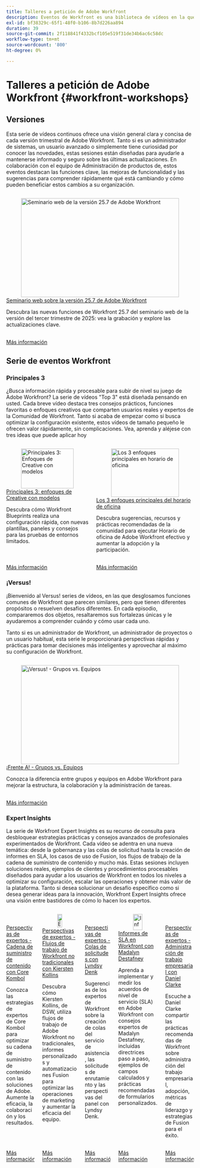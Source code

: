 ```yaml
---
title: Talleres a petición de Adobe Workfront
description: Eventos de Workfront es una biblioteca de vídeos en la que expertos y compañeros han compartido sus ideas y pensamientos sobre cómo utilizar Workfront para mejorar el trabajo que se realiza para sus organizaciones.
exl-id: bf38329c-65f1-48f0-b106-8b7d226aa894
duration: 39
source-git-commit: 2f118841f4332bcf105e519f31de34b6ac6c58dc
workflow-type: tm+mt
source-wordcount: '800'
ht-degree: 0%

---
```


# Talleres a petición de Adobe Workfront {#workfront-workshops}

## Versiones

Esta serie de vídeos continuos ofrece una visión general clara y concisa de cada versión trimestral de Adobe Workfront. Tanto si es un administrador de sistemas, un usuario avanzado o simplemente tiene curiosidad por conocer las novedades, estas sesiones están diseñadas para ayudarle a mantenerse informado y seguro sobre las últimas actualizaciones. En colaboración con el equipo de Administración de productos de, estos eventos destacan las funciones clave, las mejoras de funcionalidad y las sugerencias para comprender rápidamente qué está cambiando y cómo pueden beneficiar estos cambios a su organización.

<!-- CARDS

* releases/25-7-release-webinar.md

-->
<!-- START CARDS HTML - DO NOT MODIFY BY HAND -->
<div class="columns">
    <div class="column is-half-tablet is-half-desktop is-one-third-widescreen" aria-label="Adobe Workfront 25.7 release webinar">
        <div class="card" style="height: 100%; display: flex; flex-direction: column; height: 100%;">
            <div class="card-image">
                <figure class="image x-is-16by9">
                    <a href="releases/25-7-release-webinar.md" title="Seminario web de la versión 25.7 de Adobe Workfront" target="_blank" rel="referrer">
                        <img class="is-bordered-r-small" src="https://video.tv.adobe.com/v/3464843/?format=jpeg&nocache=1755644848870" alt="Seminario web de la versión 25.7 de Adobe Workfront"
                             style="width: 100%; aspect-ratio: 16 / 9; object-fit: cover; overflow: hidden; display: block; margin: auto;">
                    </a>
                </figure>
            </div>
            <div class="card-content is-padded-small" style="display: flex; flex-direction: column; flex-grow: 1; justify-content: space-between;">
                <div class="top-card-content">
                    <p class="headline is-size-6 has-text-weight-bold">
                        <a href="releases/25-7-release-webinar.md" target="_blank" rel="referrer" title="Seminario web de la versión 25.7 de Adobe Workfront">Seminario web sobre la versión 25.7 de Adobe Workfront</a>
                    </p>
                    <p class="is-size-6">Descubra las nuevas funciones de Workfront 25.7 del seminario web de la versión del tercer trimestre de 2025: vea la grabación y explore las actualizaciones clave.</p>
                </div>
                <a href="releases/25-7-release-webinar.md" target="_blank" rel="referrer" class="spectrum-Button spectrum-Button--outline spectrum-Button--primary spectrum-Button--sizeM" style="align-self: flex-start; margin-top: 1rem;">
                    <span class="spectrum-Button-label has-no-wrap has-text-weight-bold">Más información</span>
                </a>
            </div>
        </div>
    </div>
</div>
<!-- END CARDS HTML - DO NOT MODIFY BY HAND -->

<!--
## Featured Events

Explore the latest from your Adobe Workfront community through our curated selection of featured events. Each month, we host free live sessions covering a variety of topics to help you get the most out of Workfront. Missed a live event? No problem! Catch up with on-demand recordings that showcase customer stories, proven best practices, and valuable lessons learned. Want to connect in real time? Join upcoming live events to ask questions, share insights, and collaborate with peers. Visit the Experience League Events page regularly to see what’s coming up next!
-->

## Serie de eventos Workfront

### Principales 3

¿Busca información rápida y procesable para subir de nivel su juego de Adobe Workfront? La serie de vídeos &quot;Top 3&quot; está diseñada pensando en usted. Cada breve vídeo destaca tres consejos prácticos, funciones favoritas o enfoques creativos que comparten usuarios reales y expertos de la Comunidad de Workfront. Tanto si acaba de empezar como si busca optimizar la configuración existente, estos vídeos de tamaño pequeño le ofrecen valor rápidamente, sin complicaciones. Vea, aprenda y aléjese con tres ideas que puede aplicar hoy

<!-- CARDS

* top3/blueprints.md
* top3/office-hours.md

-->
<!-- START CARDS HTML - DO NOT MODIFY BY HAND -->
<div class="columns">
    <div class="column is-half-tablet is-half-desktop is-one-third-widescreen" aria-label="Top 3 – Creative Approaches with Blueprints">
        <div class="card" style="height: 100%; display: flex; flex-direction: column; height: 100%;">
            <div class="card-image">
                <figure class="image x-is-16by9">
                    <a href="top3/blueprints.md" title="Principales 3: Enfoques de Creative con modelos" target="_blank" rel="referrer">
                        <img class="is-bordered-r-small" src="https://video.tv.adobe.com/v/3465271/?format=jpeg&nocache=1755644849276" alt="Principales 3: Enfoques de Creative con modelos"
                             style="width: 100%; aspect-ratio: 16 / 9; object-fit: cover; overflow: hidden; display: block; margin: auto;">
                    </a>
                </figure>
            </div>
            <div class="card-content is-padded-small" style="display: flex; flex-direction: column; flex-grow: 1; justify-content: space-between;">
                <div class="top-card-content">
                    <p class="headline is-size-6 has-text-weight-bold">
                        <a href="top3/blueprints.md" target="_blank" rel="referrer" title="Principales 3: Enfoques de Creative con modelos">Principales 3: enfoques de Creative con modelos</a>
                    </p>
                    <p class="is-size-6">Descubra cómo Workfront Blueprints realiza una configuración rápida, con nuevas plantillas, paneles y consejos para las pruebas de entornos limitados.</p>
                </div>
                <a href="top3/blueprints.md" target="_blank" rel="referrer" class="spectrum-Button spectrum-Button--outline spectrum-Button--primary spectrum-Button--sizeM" style="align-self: flex-start; margin-top: 1rem;">
                    <span class="spectrum-Button-label has-no-wrap has-text-weight-bold">Más información</span>
                </a>
            </div>
        </div>
    </div>
    <div class="column is-half-tablet is-half-desktop is-one-third-widescreen" aria-label="Top 3 Approaches to Office Hours">
        <div class="card" style="height: 100%; display: flex; flex-direction: column; height: 100%;">
            <div class="card-image">
                <figure class="image x-is-16by9">
                    <a href="top3/office-hours.md" title="Los 3 enfoques principales en horario de oficina" target="_blank" rel="referrer">
                        <img class="is-bordered-r-small" src="https://video.tv.adobe.com/v/3470053/?format=jpeg&nocache=1755644849259" alt="Los 3 enfoques principales en horario de oficina"
                             style="width: 100%; aspect-ratio: 16 / 9; object-fit: cover; overflow: hidden; display: block; margin: auto;">
                    </a>
                </figure>
            </div>
            <div class="card-content is-padded-small" style="display: flex; flex-direction: column; flex-grow: 1; justify-content: space-between;">
                <div class="top-card-content">
                    <p class="headline is-size-6 has-text-weight-bold">
                        <a href="top3/office-hours.md" target="_blank" rel="referrer" title="Los 3 enfoques principales en horario de oficina">Los 3 enfoques principales del horario de oficina</a>
                    </p>
                    <p class="is-size-6">Descubra sugerencias, recursos y prácticas recomendadas de la comunidad para ejecutar Horario de oficina de Adobe Workfront efectivo y aumentar la adopción y la participación.</p>
                </div>
                <a href="top3/office-hours.md" target="_blank" rel="referrer" class="spectrum-Button spectrum-Button--outline spectrum-Button--primary spectrum-Button--sizeM" style="align-self: flex-start; margin-top: 1rem;">
                    <span class="spectrum-Button-label has-no-wrap has-text-weight-bold">Más información</span>
                </a>
            </div>
        </div>
    </div>
</div>
<!-- END CARDS HTML - DO NOT MODIFY BY HAND -->

### ¡Versus!

¡Bienvenido al Versus! series de vídeos, en las que desglosamos funciones comunes de Workfront que parecen similares, pero que tienen diferentes propósitos o resuelven desafíos diferentes. En cada episodio, compararemos dos objetos, resaltaremos sus fortalezas únicas y le ayudaremos a comprender cuándo y cómo usar cada uno.

Tanto si es un administrador de Workfront, un administrador de proyectos o un usuario habitual, esta serie le proporcionará perspectivas rápidas y prácticas para tomar decisiones más inteligentes y aprovechar al máximo su configuración de Workfront.

<!-- CARDS

* versus/groups-vs-teams.md

-->
<!-- START CARDS HTML - DO NOT MODIFY BY HAND -->
<div class="columns">
    <div class="column is-half-tablet is-half-desktop is-one-third-widescreen" aria-label="Versus! – Groups vs. Teams">
        <div class="card" style="height: 100%; display: flex; flex-direction: column; height: 100%;">
            <div class="card-image">
                <figure class="image x-is-16by9">
                    <a href="versus/groups-vs-teams.md" title="¡Versus! - Grupos vs. Equipos" target="_blank" rel="referrer">
                        <img class="is-bordered-r-small" src="https://video.tv.adobe.com/v/3465273/?format=jpeg&nocache=1755644849574" alt="¡Versus! - Grupos vs. Equipos"
                             style="width: 100%; aspect-ratio: 16 / 9; object-fit: cover; overflow: hidden; display: block; margin: auto;">
                    </a>
                </figure>
            </div>
            <div class="card-content is-padded-small" style="display: flex; flex-direction: column; flex-grow: 1; justify-content: space-between;">
                <div class="top-card-content">
                    <p class="headline is-size-6 has-text-weight-bold">
                        <a href="versus/groups-vs-teams.md" target="_blank" rel="referrer" title="¡Versus! - Grupos vs. Equipos">¡Frente A! - Grupos vs. Equipos</a>
                    </p>
                    <p class="is-size-6">Conozca la diferencia entre grupos y equipos en Adobe Workfront para mejorar la estructura, la colaboración y la administración de tareas.</p>
                </div>
                <a href="versus/groups-vs-teams.md" target="_blank" rel="referrer" class="spectrum-Button spectrum-Button--outline spectrum-Button--primary spectrum-Button--sizeM" style="align-self: flex-start; margin-top: 1rem;">
                    <span class="spectrum-Button-label has-no-wrap has-text-weight-bold">Más información</span>
                </a>
            </div>
        </div>
    </div>
</div>
<!-- END CARDS HTML - DO NOT MODIFY BY HAND -->

### Expert Insights

La serie de Workfront Expert Insights es su recurso de consulta para desbloquear estrategias prácticas y consejos avanzados de profesionales experimentados de Workfront. Cada vídeo se adentra en una nueva temática: desde la gobernanza y las colas de solicitud hasta la creación de informes en SLA, los casos de uso de Fusion, los flujos de trabajo de la cadena de suministro de contenido y mucho más.
Estas sesiones incluyen soluciones reales, ejemplos de clientes y procedimientos procesables diseñados para ayudar a los usuarios de Workfront en todos los niveles a optimizar su configuración, escalar las operaciones y obtener más valor de la plataforma. Tanto si desea solucionar un desafío específico como si desea generar ideas para la innovación, Workfront Expert Insights ofrece una visión entre bastidores de cómo lo hacen los expertos.

<!-- CARDS 

* expert-insights/content-supply-chain.md
* expert-insights/non-traditional-workfront-workflows.md
* expert-insights/request-queues.md
* expert-insights/sla-reporting.md
* expert-insights/enterprise-work-management.md

-->
<!-- START CARDS HTML - DO NOT MODIFY BY HAND -->
<div class="columns">
    <div class="column is-half-tablet is-half-desktop is-one-third-widescreen" aria-label="Expert Insights – Content Supply Chain with Corre Kombol">
        <div class="card" style="height: 100%; display: flex; flex-direction: column; height: 100%;">
            <div class="card-image">
                <figure class="image x-is-16by9">
                    <a href="expert-insights/content-supply-chain.md" title="Expert Insights - Cadena de suministro de contenido con Corre Kombol" target="_blank" rel="referrer">
                        <img class="is-bordered-r-small" src="https://video.tv.adobe.com/v/3469899/?format=jpeg&nocache=1755644850018" alt="Expert Insights - Cadena de suministro de contenido con Corre Kombol"
                             style="width: 100%; aspect-ratio: 16 / 9; object-fit: cover; overflow: hidden; display: block; margin: auto;">
                    </a>
                </figure>
            </div>
            <div class="card-content is-padded-small" style="display: flex; flex-direction: column; flex-grow: 1; justify-content: space-between;">
                <div class="top-card-content">
                    <p class="headline is-size-6 has-text-weight-bold">
                        <a href="expert-insights/content-supply-chain.md" target="_blank" rel="referrer" title="Expert Insights - Cadena de suministro de contenido con Corre Kombol">Perspectivas de expertos - Cadena de suministro de contenido con Core Kombol</a>
                    </p>
                    <p class="is-size-6">Conozca las estrategias de expertos de Core Kombol para optimizar su cadena de suministro de contenido con las soluciones de Adobe. Aumente la eficacia, la colaboración y los resultados.</p>
                </div>
                <a href="expert-insights/content-supply-chain.md" target="_blank" rel="referrer" class="spectrum-Button spectrum-Button--outline spectrum-Button--primary spectrum-Button--sizeM" style="align-self: flex-start; margin-top: 1rem;">
                    <span class="spectrum-Button-label has-no-wrap has-text-weight-bold">Más información</span>
                </a>
            </div>
        </div>
    </div>
    <div class="column is-half-tablet is-half-desktop is-one-third-widescreen" aria-label="Expert Insights - Non-Traditional Workfront Workflows with Kiersten Kollins">
        <div class="card" style="height: 100%; display: flex; flex-direction: column; height: 100%;">
            <div class="card-image">
                <figure class="image x-is-16by9">
                    <a href="expert-insights/non-traditional-workfront-workflows.md" title="Expert Insights: Flujos de trabajo de Workfront no tradicionales con Kiersten Kollins" target="_blank" rel="referrer">
                        <img class="is-bordered-r-small" src="https://video.tv.adobe.com/v/3469900/?format=jpeg&nocache=1755644850008" alt="Expert Insights: Flujos de trabajo de Workfront no tradicionales con Kiersten Kollins"
                             style="width: 100%; aspect-ratio: 16 / 9; object-fit: cover; overflow: hidden; display: block; margin: auto;">
                    </a>
                </figure>
            </div>
            <div class="card-content is-padded-small" style="display: flex; flex-direction: column; flex-grow: 1; justify-content: space-between;">
                <div class="top-card-content">
                    <p class="headline is-size-6 has-text-weight-bold">
                        <a href="expert-insights/non-traditional-workfront-workflows.md" target="_blank" rel="referrer" title="Expert Insights: Flujos de trabajo de Workfront no tradicionales con Kiersten Kollins">Perspectivas de expertos - Flujos de trabajo de Workfront no tradicionales con Kiersten Kollins</a>
                    </p>
                    <p class="is-size-6">Descubra cómo Kiersten Kollins, de DSW, utiliza flujos de trabajo de Adobe Workfront no tradicionales, informes personalizados y automatizaciones Fusion para optimizar las operaciones de marketing y aumentar la eficacia del equipo.</p>
                </div>
                <a href="expert-insights/non-traditional-workfront-workflows.md" target="_blank" rel="referrer" class="spectrum-Button spectrum-Button--outline spectrum-Button--primary spectrum-Button--sizeM" style="align-self: flex-start; margin-top: 1rem;">
                    <span class="spectrum-Button-label has-no-wrap has-text-weight-bold">Más información</span>
                </a>
            </div>
        </div>
    </div>
    <div class="column is-half-tablet is-half-desktop is-one-third-widescreen" aria-label="Expert Insights - Request Queues with Lyndsy Denk">
        <div class="card" style="height: 100%; display: flex; flex-direction: column; height: 100%;">
            <div class="card-image">
                <figure class="image x-is-16by9">
                    <a href="expert-insights/request-queues.md" title="Expert Insights - Colas de solicitudes con Lyndsy Denk" target="_blank" rel="referrer">
                        <img class="is-bordered-r-small" src="https://video.tv.adobe.com/v/3465272/?format=jpeg&nocache=1755644850056" alt="Expert Insights - Colas de solicitudes con Lyndsy Denk"
                             style="width: 100%; aspect-ratio: 16 / 9; object-fit: cover; overflow: hidden; display: block; margin: auto;">
                    </a>
                </figure>
            </div>
            <div class="card-content is-padded-small" style="display: flex; flex-direction: column; flex-grow: 1; justify-content: space-between;">
                <div class="top-card-content">
                    <p class="headline is-size-6 has-text-weight-bold">
                        <a href="expert-insights/request-queues.md" target="_blank" rel="referrer" title="Expert Insights - Colas de solicitudes con Lyndsy Denk">Perspectivas de expertos - Colas de solicitudes con Lyndsy Denk</a>
                    </p>
                    <p class="is-size-6">Sugerencias de los expertos de Workfront sobre la creación de colas del servicio de asistencia, las solicitudes de enrutamiento y las perspectivas del panel con Lyndsy Denk.</p>
                </div>
                <a href="expert-insights/request-queues.md" target="_blank" rel="referrer" class="spectrum-Button spectrum-Button--outline spectrum-Button--primary spectrum-Button--sizeM" style="align-self: flex-start; margin-top: 1rem;">
                    <span class="spectrum-Button-label has-no-wrap has-text-weight-bold">Más información</span>
                </a>
            </div>
        </div>
    </div>
    <div class="column is-half-tablet is-half-desktop is-one-third-widescreen" aria-label="SLA Reporting in Workfront with Madalyn Destafney">
        <div class="card" style="height: 100%; display: flex; flex-direction: column; height: 100%;">
            <div class="card-image">
                <figure class="image x-is-16by9">
                    <a href="expert-insights/sla-reporting.md" title="Informes de SLA en Workfront con Madalyn Destafney" target="_blank" rel="referrer">
                        <img class="is-bordered-r-small" src="https://video.tv.adobe.com/v/3469901/?format=jpeg&nocache=1755644850045" alt="Informes de SLA en Workfront con Madalyn Destafney"
                             style="width: 100%; aspect-ratio: 16 / 9; object-fit: cover; overflow: hidden; display: block; margin: auto;">
                    </a>
                </figure>
            </div>
            <div class="card-content is-padded-small" style="display: flex; flex-direction: column; flex-grow: 1; justify-content: space-between;">
                <div class="top-card-content">
                    <p class="headline is-size-6 has-text-weight-bold">
                        <a href="expert-insights/sla-reporting.md" target="_blank" rel="referrer" title="Informes de SLA en Workfront con Madalyn Destafney">Informes de SLA en Workfront con Madalyn Destafney</a>
                    </p>
                    <p class="is-size-6">Aprenda a implementar y medir los acuerdos de nivel de servicio (SLA) en Adobe Workfront con consejos expertos de Madalyn Destafney, incluidas directrices paso a paso, ejemplos de campos calculados y prácticas recomendadas de formularios personalizados.</p>
                </div>
                <a href="expert-insights/sla-reporting.md" target="_blank" rel="referrer" class="spectrum-Button spectrum-Button--outline spectrum-Button--primary spectrum-Button--sizeM" style="align-self: flex-start; margin-top: 1rem;">
                    <span class="spectrum-Button-label has-no-wrap has-text-weight-bold">Más información</span>
                </a>
            </div>
        </div>
    </div>
    <div class="column is-half-tablet is-half-desktop is-one-third-widescreen" aria-label="Expert Insights – Enterprise Work Management with Daniel Clarke">
        <div class="card" style="height: 100%; display: flex; flex-direction: column; height: 100%;">
            <div class="card-image">
                <figure class="image x-is-16by9">
                    <a href="expert-insights/enterprise-work-management.md" title="Expert Insights: gestión del trabajo empresarial con Daniel Clarke" target="_blank" rel="referrer">
                        <img class="is-bordered-r-small" src="https://video.tv.adobe.com/v/3469898/?format=jpeg&nocache=1755644850032" alt="Expert Insights: gestión del trabajo empresarial con Daniel Clarke"
                             style="width: 100%; aspect-ratio: 16 / 9; object-fit: cover; overflow: hidden; display: block; margin: auto;">
                    </a>
                </figure>
            </div>
            <div class="card-content is-padded-small" style="display: flex; flex-direction: column; flex-grow: 1; justify-content: space-between;">
                <div class="top-card-content">
                    <p class="headline is-size-6 has-text-weight-bold">
                        <a href="expert-insights/enterprise-work-management.md" target="_blank" rel="referrer" title="Expert Insights: gestión del trabajo empresarial con Daniel Clarke">Perspectivas de expertos - Administración de trabajo empresarial con Daniel Clarke</a>
                    </p>
                    <p class="is-size-6">Escuche a Daniel Clarke compartir las prácticas recomendadas de Workfront sobre administración del trabajo empresarial, adopción, métricas de liderazgo y estrategias de Fusion para el éxito.</p>
                </div>
                <a href="expert-insights/enterprise-work-management.md" target="_blank" rel="referrer" class="spectrum-Button spectrum-Button--outline spectrum-Button--primary spectrum-Button--sizeM" style="align-self: flex-start; margin-top: 1rem;">
                    <span class="spectrum-Button-label has-no-wrap has-text-weight-bold">Más información</span>
                </a>
            </div>
        </div>
    </div>
</div>
<!-- END CARDS HTML - DO NOT MODIFY BY HAND -->
